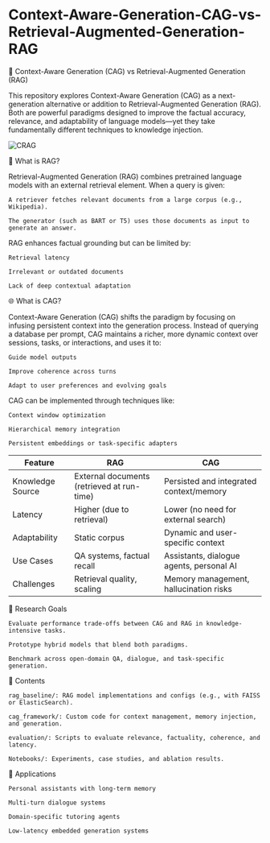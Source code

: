 # Context-Aware-Generation-CAG-vs-Retrieval-Augmented-Generation-RAG

📘 Context-Aware Generation (CAG) vs Retrieval-Augmented Generation (RAG)

This repository explores Context-Aware Generation (CAG) as a next-generation alternative or addition to Retrieval-Augmented Generation (RAG). Both are powerful paradigms designed to improve the factual accuracy, relevance, and adaptability of language models—yet they take fundamentally different techniques to knowledge injection.

![CRAG](https://miro.medium.com/v2/resize:fit:1400/1*AEvSVDFW_4VjGTScH3n_Xg.png)

🧠 What is RAG?

Retrieval-Augmented Generation (RAG) combines pretrained language models with an external retrieval element. When a query is given:

    A retriever fetches relevant documents from a large corpus (e.g., Wikipedia).

    The generator (such as BART or T5) uses those documents as input to generate an answer.

RAG enhances factual grounding but can be limited by:

    Retrieval latency

    Irrelevant or outdated documents

    Lack of deep contextual adaptation

🌐 What is CAG?

Context-Aware Generation (CAG) shifts the paradigm by focusing on infusing persistent context into the generation process. Instead of querying a database per prompt, CAG maintains a richer, more dynamic context over sessions, tasks, or interactions, and uses it to:

    Guide model outputs

    Improve coherence across turns

    Adapt to user preferences and evolving goals

CAG can be implemented through techniques like:

    Context window optimization

    Hierarchical memory integration

    Persistent embeddings or task-specific adapters


| Feature          | RAG                                        | CAG                                      |
| ---------------- | ------------------------------------------ | ---------------------------------------- |
| Knowledge Source | External documents (retrieved at run-time) | Persisted and integrated context/memory  |
| Latency          | Higher (due to retrieval)                  | Lower (no need for external search)      |
| Adaptability     | Static corpus                              | Dynamic and user-specific context        |
| Use Cases        | QA systems, factual recall                 | Assistants, dialogue agents, personal AI |
| Challenges       | Retrieval quality, scaling                 | Memory management, hallucination risks   |


🔬 Research Goals

    Evaluate performance trade-offs between CAG and RAG in knowledge-intensive tasks.

    Prototype hybrid models that blend both paradigms.

    Benchmark across open-domain QA, dialogue, and task-specific generation.

📁 Contents

    rag_baseline/: RAG model implementations and configs (e.g., with FAISS or ElasticSearch).

    cag_framework/: Custom code for context management, memory injection, and generation.

    evaluation/: Scripts to evaluate relevance, factuality, coherence, and latency.

    Notebooks/: Experiments, case studies, and ablation results.

🚀 Applications

    Personal assistants with long-term memory

    Multi-turn dialogue systems

    Domain-specific tutoring agents

    Low-latency embedded generation systems
